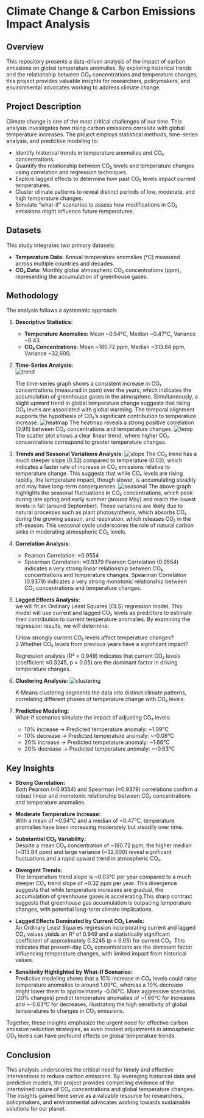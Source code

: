 #  **Climate Change & Carbon Emissions Impact Analysis**

##  **Overview**

This repository presents a data-driven analysis of the impact of carbon emissions on global temperature anomalies. By exploring historical trends and the relationship between CO₂ concentrations and temperature changes, this project provides valuable insights for researchers, policymakers, and environmental advocates working to address climate change.


##  **Project Description**

Climate change is one of the most critical challenges of our time. This analysis investigates how rising carbon emissions correlate with global temperature increases. The project employs statistical methods, time-series analysis, and predictive modeling to:

- Identify historical trends in temperature anomalies and CO₂ concentrations.
- Quantify the relationship between CO₂ levels and temperature changes using correlation and regression techniques.
- Explore lagged effects to determine how past CO₂ levels impact current temperatures.
- Cluster climate patterns to reveal distinct periods of low, moderate, and high temperature changes.
- Simulate “what-if” scenarios to assess how modifications in CO₂ emissions might influence future temperatures.

##  **Datasets**

This study integrates two primary datasets:

- **Temperature Data:** Annual temperature anomalies (°C) measured across multiple countries and decades.
- **CO₂ Data:** Monthly global atmospheric CO₂ concentrations (ppm), representing the accumulation of greenhouse gases.


##  **Methodology**

The analysis follows a systematic approach:

1. **Descriptive Statistics:**  
   - **Temperature Anomalies:** Mean ~0.54°C, Median ~0.47°C, Variance ~0.43.
   - **CO₂ Concentrations:** Mean ~180.72 ppm, Median ~313.84 ppm, Variance ~32,600.
2. **Time-Series Analysis:**  
    ![trend](https://github.com/user-attachments/assets/73b4160f-c1bb-48c2-8bed-8d5090edd6dc)

   The time-series graph shows a consistent increase in CO₂ concentrations (measured in ppm) over the years, which indicates the accumulation of greenhouse gases in the atmosphere. Simultaneously, a slight upward trend in global temperature change suggests that rising CO₂ levels are associated with global warming. The temporal alignment supports the hypothesis of CO₂’s significant contribution to temperature increase.
![heatmap](https://github.com/user-attachments/assets/d7b26c69-e356-4838-92ac-e5ffa4e54d7e)
The heatmap reveals a strong positive correlation (0.96) between CO₂ concentrations and temperature changes.
  ![temp](https://github.com/user-attachments/assets/0f7cd650-3e77-44a4-95d8-7deb875b7c87)
The scatter plot shows a clear linear trend, where higher CO₂ concentrations correspond to greater temperature changes.
3. **Trends and Seasonal Variations Analysis:**
   ![slope](https://github.com/user-attachments/assets/8070bc97-92af-427e-9d4b-157a11fc1a66)
   The CO₂ trend has a much steeper slope (0.32) compared to temperature (0.03), which indicates a faster rate of increase in CO₂ emissions relative to temperature change. This suggests that while CO₂ levels are rising rapidly, the temperature impact, though slower, is accumulating steadily and may have long-term consequences.
   ![seasonal](https://github.com/user-attachments/assets/137ccdfe-a829-46f4-a7c3-f21a5897453f)
The above graph highlights the seasonal fluctuations in CO₂ concentrations, which peak during late spring and early summer (around May) and reach the lowest levels in fall (around September). These variations are likely due to natural processes such as plant photosynthesis, which absorbs CO₂ during the growing season, and respiration, which releases CO₂ in the off-season. This seasonal cycle underscores the role of natural carbon sinks in moderating atmospheric CO₂ levels.
4. **Correlation Analysis:**  
   - Pearson Correlation: ≈0.9554  
   - Spearman Correlation: ≈0.9379
 Pearson Correlation (0.9554) indicates a very strong linear relationship between CO₂ concentrations and temperature changes. Spearman Correlation (0.9379) indicates a very strong monotonic relationship between CO₂ concentrations and temperature changes.

5. **Lagged Effects Analysis:**  
we will fit an Ordinary Least Squares (OLS) regression model. This model will use current and lagged CO₂ levels as predictors to estimate their contribution to current temperature anomalies. By examining the regression results, we will determine:

    1.How strongly current CO₂ levels affect temperature changes?
    2.Whether CO₂ levels from previous years have a significant impact?

   Regression analysis (R² = 0.949) indicates that current CO₂ levels (coefficient ≈0.3245, p < 0.05) are the dominant factor in driving temperature changes.
7. **Clustering Analysis:**
   ![clustering](https://github.com/user-attachments/assets/397139de-c738-415b-a915-26560bb59343)

   K-Means clustering segments the data into distinct climate patterns, correlating different phases of temperature change with CO₂ levels.
8. **Predictive Modeling:**  
   What-if scenarios simulate the impact of adjusting CO₂ levels:
   - 10% increase → Predicted temperature anomaly: ~1.09°C
   - 10% decrease → Predicted temperature anomaly: ~-0.06°C
   - 20% increase → Predicted temperature anomaly: ~1.66°C
   - 20% decrease → Predicted temperature anomaly: ~-0.63°C

##  **Key Insights**

- **Strong Correlation:**  
  Both Pearson (≈0.9554) and Spearman (≈0.9379) correlations confirm a robust linear and monotonic relationship between CO₂ concentrations and temperature anomalies.

- **Moderate Temperature Increase:**  
  With a mean of ~0.54°C and a median of ~0.47°C, temperature anomalies have been increasing moderately but steadily over time.

- **Substantial CO₂ Variability:**  
  Despite a mean CO₂ concentration of ~180.72 ppm, the higher median (~313.84 ppm) and large variance (~32,600) reveal significant fluctuations and a rapid upward trend in atmospheric CO₂.

- **Divergent Trends:**  
  The temperature trend slope is ~0.03°C per year compared to a much steeper CO₂ trend slope of ~0.32 ppm per year. This divergence suggests that while temperature increases are gradual, the accumulation of greenhouse gases is accelerating.This sharp contrast suggests that greenhouse gas accumulation is outpacing temperature changes, with potential long-term climate implications.
  
- **Lagged Effects Dominated by Current CO₂ Levels:**  
 An Ordinary Least Squares regression incorporating current and lagged CO₂ values yields an R² of 0.949 and a statistically significant coefficient of approximately 0.3245 (p < 0.05) for current CO₂. This indicates that present-day CO₂ concentrations are the dominant factor influencing temperature changes, with limited impact from historical values.

- **Sensitivity Highlighted by What-If Scenarios:**  
 Predictive modeling shows that a 10% increase in CO₂ levels could raise temperature anomalies to around 1.09°C, whereas a 10% decrease might lower them to approximately -0.06°C. More aggressive scenarios (20% changes) predict temperature anomalies of ~1.66°C for increases and ~-0.63°C for decreases, illustrating the high sensitivity of global temperatures to changes in CO₂ emissions.

Together, these insights emphasize the urgent need for effective carbon emission reduction strategies, as even modest adjustments in atmospheric CO₂ levels can have profound effects on global temperature trends.
## **Conclusion**

This analysis underscores the critical need for timely and effective interventions to reduce carbon emissions. By leveraging historical data and predictive models, the project provides compelling evidence of the intertwined nature of CO₂ concentrations and global temperature changes. The insights gained here serve as a valuable resource for researchers, policymakers, and environmental advocates working towards sustainable solutions for our planet.


